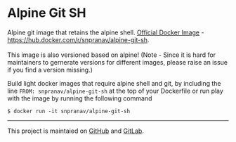 # Alpine Git SH
Alpine git image that retains the alpine shell. [Official Docker Image](https://hub.docker.com/r/snpranav/alpine-git-sh) - https://hub.docker.com/r/snpranav/alpine-git-sh. \
\
This image is also versioned based on alpine! (Note - Since it is hard for maintainers to gernerate versions for different images, please raise an issue if you find a version missing.)

Build light docker images that require alpine shell and git, by including the line  `FROM: snpranav/alpine-git-sh`  at the top of your Dockerfile or run play with the image by running the following command
```
$ docker run -it snpranav/alpine-git-sh
```
---
This project is maintaied on [GitHub](https://github.com/snpranav/alpine-git-sh) and [GitLab](https://gitlab.com/snpranav/alpine-git-sh).